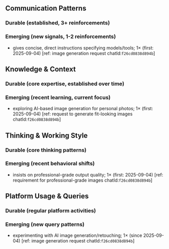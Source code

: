 ## Communication Patterns
### Durable (established, 3+ reinforcements)

### Emerging (new signals, 1-2 reinforcements)
- gives concise, direct instructions specifying models/tools; 1× (first: 2025-09-04) [ref: image generation request chatId:`f26cd0838d894b`]

## Knowledge & Context
### Durable (core expertise, established over time)

### Emerging (recent learning, current focus)
- exploring AI-based image generation for personal photos; 1× (first: 2025-09-04) [ref: request to generate fit-looking images chatId:`f26cd0838d894b`]

## Thinking & Working Style
### Durable (core thinking patterns)

### Emerging (recent behavioral shifts)
- insists on professional-grade output quality; 1× (first: 2025-09-04) [ref: requirement for professional-grade images chatId:`f26cd0838d894b`]

## Platform Usage & Queries
### Durable (regular platform activities)

### Emerging (new query patterns)
- experimenting with AI image generation/retouching; 1× (since 2025-09-04) [ref: image generation request chatId:`f26cd0838d894b`]